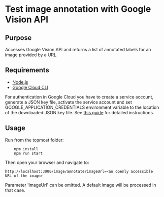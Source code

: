 # Test image annotation with Google Vision API

## Purpose
Accesses Google Vision API and returns a list of annotated labels for an image provided by a URL.

## Requirements

- [Node.js](https://nodejs.org/)
- [Google Cloud CLI](https://cloud.google.com/sdk/docs/install)

For authentication in Google Cloud you have to create a service account, generate a JSON key file, activate the service account and set GOOGLE_APPLICATION_CREDENTIALS environment variable to the location of the downloaded JSON key file. See [this guide](https://cloud.google.com/vision/product-search/docs/auth) for detailed instructions.

## Usage

Run from the topmost folder:
```
	npm install
	npm run start
```    
Then open your browser and navigate to:
```
http://localhost:3000/image/annotate?imageUrl=<an openly accessible URL of the image>
```
Parameter 'imageUrl' can be omitted. A default image will be processed in that case.
